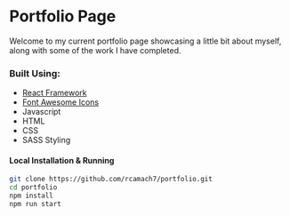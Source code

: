# Portfolio Page

Welcome to my current portfolio page showcasing a little bit about myself, along with some of the work I have completed.

### Built Using:

- [React Framework](https://reactjs.org/)
- [Font Awesome Icons](https://fontawesome.com/)
- Javascript
- HTML
- CSS
- SASS Styling

#### Local Installation & Running

```bash
git clone https://github.com/rcamach7/portfolio.git
cd portfolio
npm install
npm run start
```

